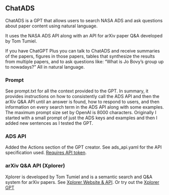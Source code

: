 ## ChatADS

ChatADS is a GPT that allows users to search NASA ADS and ask questions about paper content using natural language.

It uses the NASA ADS API along with an API for arXiv paper Q&A developed by Tom Tumiel.

If you have ChatGPT Plus you can talk to ChatADS and receive summaries of the papers, figures in those papers, tables that synthesize the results from multiple papers, and to ask questions like: “What is Jo Bovy’s group up to nowadays?” All in natural language.

### Prompt
See prompt.txt for all the context provided to the GPT. In summary, it provides instructions on how to consistently call the ADS API and then the arXiv Q&A API until an answer is found, how to respond to users, and then information on every search term in the ADS API along with some examples. The maximum prompt size set by OpenAI is 8000 characters. Originally I started with a small prompt of just the ADS keys and examples and then I added new sentences as I tested the GPT.

### ADS API
Added the Actions section of the GPT creator.
See ads_api.yaml for the API specification used.
[Requires API token](https://ui.adsabs.harvard.edu/user/settings/token).

### arXiv Q&A API (Xplorer)
Xplorer is developed by Tom Tumiel and is a semantic search and Q&A system for arXiv papers. 
See [Xplorer Website & API](https://arxivxplorer.com/).
Or try out the [Xplorer GPT](https://arxivxplorer.com/plugin#:~:text=for%20free%20now!-,Open%20the%20arXiv%20Xplorer%20GPT,-Available%20Functions)

